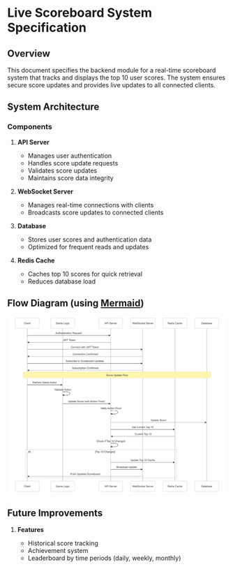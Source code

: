 # Live Scoreboard System Specification

## Overview

This document specifies the backend module for a real-time scoreboard system that tracks and displays the top 10 user scores. The system ensures secure score updates and provides live updates to all connected clients.

## System Architecture

### Components

1. **API Server**

   - Manages user authentication
   - Handles score update requests
   - Validates score updates
   - Maintains score data integrity

2. **WebSocket Server**

   - Manages real-time connections with clients
   - Broadcasts score updates to connected clients

3. **Database**

   - Stores user scores and authentication data
   - Optimized for frequent reads and updates

4. **Redis Cache**
   - Caches top 10 scores for quick retrieval
   - Reduces database load

## Flow Diagram (using [Mermaid](https://mermaid.js.org/))

![alt text](sequence-diagram.png)

## Future Improvements

1. **Features**

   - Historical score tracking
   - Achievement system
   - Leaderboard by time periods (daily, weekly, monthly)
